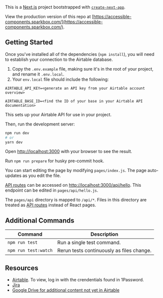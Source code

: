 This is a [Next.js](https://nextjs.org/) project bootstrapped with [`create-next-app`](https://github.com/vercel/next.js/tree/canary/packages/create-next-app).

View the production version of this repo at [https://accessible-components.sparkbox.com/](https://accessible-components.sparkbox.com/).

## Getting Started

Once you've installed all of the dependencies (`npm install`), you will need to establish your connection to the Airtable database.

1.  Copy the `.env.example` file, making sure it's in the root of your project, and rename it `.env.local`.
2.  Your `env.local` file should include the following:

`AIRTABLE_API_KEY=<generate an API key from your Airtable account overview>`

`AIRTABLE_BASE_ID=<find the ID of your base in your Airtable API documentation>`

This sets up your Airtable API for use in your project.

Then, run the development server:

```bash
npm run dev
# or
yarn dev
```

Open [http://localhost:3000](http://localhost:3000) with your browser to see the result.

Run `npm run prepare` for husky pre-commit hook.

You can start editing the page by modifying `pages/index.js`. The page auto-updates as you edit the file.

[API routes](https://nextjs.org/docs/api-routes/introduction) can be accessed on [http://localhost:3000/api/hello](http://localhost:3000/api/hello). This endpoint can be edited in `pages/api/hello.js`.

The `pages/api` directory is mapped to `/api/*`. Files in this directory are treated as [API routes](https://nextjs.org/docs/api-routes/introduction) instead of React pages.

## Additional Commands

| Command              | Description                               |
| -------------------- | ----------------------------------------- |
| `npm run test`       | Run a single test command.                |
| `npm run test:watch` | Rerun tests continuously as files change. |

## Resources

- [Airtable](https://airtable.com/appv8j9j5397PMeQc/tblBFwLfB4EsNdMCC/viwErayvnOTsmyu5C?blocks=hide). To view, log in with the crendentials found in 1Password.
- [Jira](https://sparkbox.atlassian.net/jira/software/projects/AC/boards/133)
- [Google Drive for additional content not yet in Airtable](https://drive.google.com/drive/folders/1_NiJiELDLD5H9zpgUn1hrkmUAAzBQIAt?ths=true)
